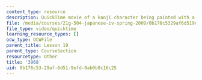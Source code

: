 ```yaml
---
content_type: resource
description: QuickTime movie of a kanji character being painted with a brush.
file: /media/courses/21g-504-japanese-iv-spring-2009/0b176c5329af6d519efd0ab0b8c16c25_3968.mov
file_type: video/quicktime
learning_resource_types: []
ocw_type: OCWFile
parent_title: Lesson 19
parent_type: CourseSection
resourcetype: Other
title: '3968'
uid: 0b176c53-29af-6d51-9efd-0ab0b8c16c25
---
```

